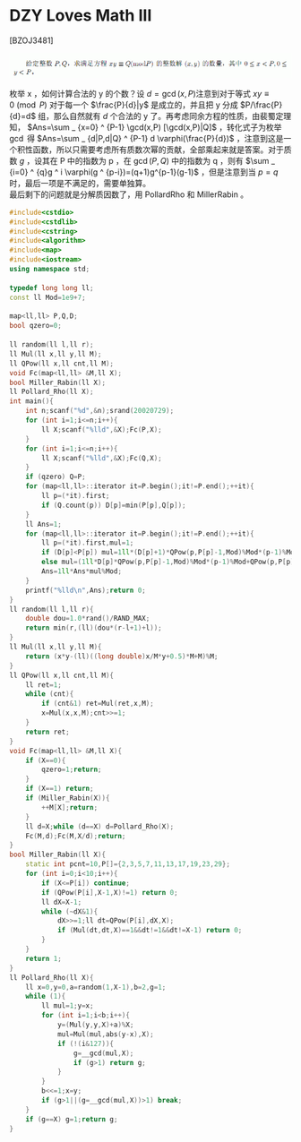 # DZY Loves Math III
[BZOJ3481]

![BZOJ3481](_v_images/20190324223408450_38562776.jpg)  

枚举 x ，如何计算合法的 y 的个数？设 $d=\gcd(x,P)$注意到对于等式 $xy \equiv 0 \pmod P$ 对于每一个 $\frac{P}{d}|y$ 是成立的，并且把 y 分成 $P/\frac{P}{d}=d$ 组，那么自然就有 $d$ 个合法的 y 了。再考虑同余方程的性质，由裴蜀定理知， $Ans=\sum _ {x=0} ^ {P-1} \gcd(x,P) [\gcd(x,P)|Q]$ ，转化式子为枚举 $\gcd$ 得 $Ans=\sum _ {d|P,d|Q} ^ {P-1} d \varphi(\frac{P}{d})$ ，注意到这是一个积性函数，所以只需要考虑所有质数次幂的贡献，全部乘起来就是答案。对于质数 $g$ ，设其在 P 中的指数为 p ，在 $\gcd(P,Q)$ 中的指数为 q ，则有 $\sum _ {i=0} ^ {q}g ^ i \varphi(g ^ {p-i})=(q+1)g^{p-1}(g-1)$ ，但是注意到当 $p=q$ 时，最后一项是不满足的，需要单独算。  
最后剩下的问题就是分解质因数了，用 PollardRho 和 MillerRabin 。

```cpp
#include<cstdio>
#include<cstdlib>
#include<cstring>
#include<algorithm>
#include<map>
#include<iostream>
using namespace std;

typedef long long ll;
const ll Mod=1e9+7;

map<ll,ll> P,Q,D;
bool qzero=0;

ll random(ll l,ll r);
ll Mul(ll x,ll y,ll M);
ll QPow(ll x,ll cnt,ll M);
void Fc(map<ll,ll> &M,ll X);
bool Miller_Rabin(ll X);
ll Pollard_Rho(ll X);
int main(){
    int n;scanf("%d",&n);srand(20020729);
    for (int i=1;i<=n;i++){
        ll X;scanf("%lld",&X);Fc(P,X);
    }
    for (int i=1;i<=n;i++){
        ll X;scanf("%lld",&X);Fc(Q,X);
    }
    if (qzero) Q=P;
    for (map<ll,ll>::iterator it=P.begin();it!=P.end();++it){
        ll p=(*it).first;
        if (Q.count(p)) D[p]=min(P[p],Q[p]);
    }
    ll Ans=1;
    for (map<ll,ll>::iterator it=P.begin();it!=P.end();++it){
        ll p=(*it).first,mul=1;
        if (D[p]<P[p]) mul=1ll*(D[p]+1)*QPow(p,P[p]-1,Mod)%Mod*(p-1)%Mod;
        else mul=(1ll*D[p]*QPow(p,P[p]-1,Mod)%Mod*(p-1)%Mod+QPow(p,P[p],Mod))%Mod;
        Ans=1ll*Ans*mul%Mod;
    }
    printf("%lld\n",Ans);return 0;
}
ll random(ll l,ll r){
    double dou=1.0*rand()/RAND_MAX;
    return min(r,(ll)(dou*(r-l+1)+l));
}
ll Mul(ll x,ll y,ll M){
    return (x*y-(ll)((long double)x/M*y+0.5)*M+M)%M;
}
ll QPow(ll x,ll cnt,ll M){
    ll ret=1;
    while (cnt){
        if (cnt&1) ret=Mul(ret,x,M);
        x=Mul(x,x,M);cnt>>=1;
    }
    return ret;
}
void Fc(map<ll,ll> &M,ll X){
    if (X==0){
        qzero=1;return;
    }
    if (X==1) return;
    if (Miller_Rabin(X)){
        ++M[X];return;
    }
    ll d=X;while (d==X) d=Pollard_Rho(X);
    Fc(M,d);Fc(M,X/d);return;
}
bool Miller_Rabin(ll X){
    static int pcnt=10,P[]={2,3,5,7,11,13,17,19,23,29};
    for (int i=0;i<10;i++){
        if (X<=P[i]) continue;
        if (QPow(P[i],X-1,X)!=1) return 0;
        ll dX=X-1;
        while (~dX&1){
            dX>>=1;ll dt=QPow(P[i],dX,X);
            if (Mul(dt,dt,X)==1&&dt!=1&&dt!=X-1) return 0;
        }
    }
    return 1;
}
ll Pollard_Rho(ll X){
    ll x=0,y=0,a=random(1,X-1),b=2,g=1;
    while (1){
        ll mul=1;y=x;
        for (int i=1;i<b;i++){
            y=(Mul(y,y,X)+a)%X;
            mul=Mul(mul,abs(y-x),X);
            if (!(i&127)){
                g=__gcd(mul,X);
                if (g>1) return g;
            }
        }
        b<<=1;x=y;
        if (g>1||(g=__gcd(mul,X))>1) break;
    }
    if (g==X) g=1;return g;
}
```